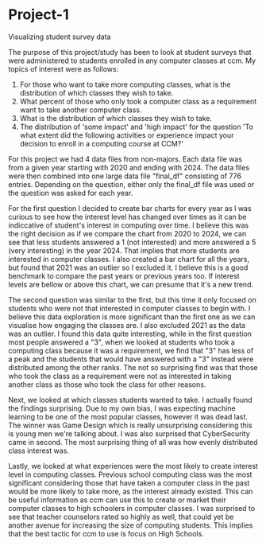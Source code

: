 # Project-1
Visualizing student survey data

The purpose of this project/study has been to look at student surveys that were administered to students enrolled in any computer classes at ccm. My topics of interest were as follows:
  1. For those who want to take more computing classes, what is the distribution of which classes they wish to take.
  2. What percent of those who only took a computer class as a requirement want to take another computer class.
  3. What is the distribution of which classes they wish to take.
  4. The distribution of 'some impact' and 'high impact' for the question 'To what extent did the following activities or experience impact your decision to enroll in a computing course at CCM?'

For this project we had 4 data files from non-majors. Each data file was from a given year starting with 2020 and ending with 2024. The data files were then combined into one large data file "final_df" consisting of
776 entries. Depending on the question, either only the final_df file was used or the question was asked for each year.

For the first question I decided to create bar charts for every year as I was curious to see how the interest level has changed over times as it can be indiccative of student's interest in computing over time. 
I believe this was the right decision as if we compare the chart from 2020 to 2024, we can see that less students answered a 1 (not interested) and more answered a 5 (very interesting) in the year 2024. That 
implies that more students are interested in computer classes. I also created a bar chart for all the years, but found that 2021 was an outlier so I excluded it. I believe this is a good benchmark to compare the 
past years or previous years too. If interest levels are bellow or above this chart, we can presume that it's a new trend.

The second question was similar to the first, but this time it only focused on students who were not that interested in computer classes to begin with. I believe this data exploration is more significant than the first one
as we can visualise how engaging the classes are. I also excluded 2021 as the data was an outlier. I found this data quite interesting, while in the first question most people answered a "3", when we looked at students who
took a computing class because it was a requirement, we find that "3" has less of a peak and the students that would have answered with a "3" instead were distributed among the other ranks. The not so surprising find was
that those who took the class as a requirement were not as interested in taking another class as those who took the class for other reasons.

Next, we looked at which classes students wanted to take. I actually found the findings surprising. Due to my own bias, I was expecting machine learning to be one of the most popular classes, however it was dead last.
The winner was Game Design which is really unsurprising considering this is young men we're talking about. I was also surprised that CyberSecurity came in second. The most surprising thing of all was how evenly distributed 
class interest was.

Lastly, we looked at what experiences were the most likely to create interest level in computing classes. Previous school computing class was the most significant considering those that have taken a computer class in the past
would be more likely to take more, as the interest already existed. This can be useful information as ccm can use this to create or market their computer classes to high schoolers in computer classes. I was surprised to see
that teacher counselors rated so highly as well, that could yet be another avenue for increasing the size of computing students. This implies that the best tactic for ccm to use is focus on High Schools.
